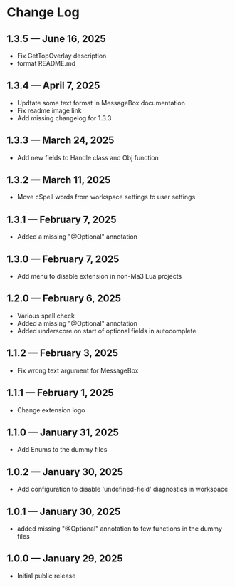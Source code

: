 # Change Log

## 1.3.5 — June 16, 2025
- Fix GetTopOverlay description
- format README.md

## 1.3.4 — April 7, 2025
- Updtate some text format in MessageBox documentation
- Fix readme image link
- Add missing changelog for 1.3.3

## 1.3.3 — March 24, 2025
- Add new fields to Handle class and Obj function

## 1.3.2 — March 11, 2025
- Move cSpell words from workspace settings to user settings

## 1.3.1 — February 7, 2025
- Added a missing "@Optional" annotation

## 1.3.0 — February 7, 2025
- Add menu to disable extension in non-Ma3 Lua projects

## 1.2.0 — February 6, 2025
- Various spell check
- Added a missing "@Optional" annotation
- Added underscore on start of optional fields in autocomplete

## 1.1.2 — February 3, 2025
- Fix wrong text argument for MessageBox

## 1.1.1 — February 1, 2025
- Change extension logo

## 1.1.0 — January 31, 2025
- Add Enums to the dummy files

## 1.0.2 — January 30, 2025
- Add configuration to disable 'undefined-field' diagnostics in workspace

## 1.0.1 — January 30, 2025
- added missing "@Optional" annotation to few functions in the dummy files

## 1.0.0 — January 29, 2025
- Initial public release